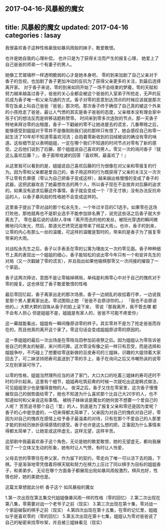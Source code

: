 2017-04-16-风暴般的魔女
---
title: 风暴般的魔女
updated: 2017-04-16
categories : lasay
---

我很喜欢香子这种性格豪放如暴风雨般的妹子，敢爱敢恨。

也许是她自我的心理补偿，
也许只是为了获得关注而产生的报复心理，
她爱上了自己爸爸的师弟一个有妻子的男人。

她像工艺玻璃杯一样透明脆弱的心才是她本身吧，
零的到来加剧了自己父亲对于香子的忽视，也加剧了香子更加冲动的反抗为了获得父亲更多的关注，到最后选择离开家。
对于香子来说，零的到来如同开始了一场不会结束的梦魇，零的天赋和努力越来越盖过香子，爸爸的关心全都会被这个爸爸的入室弟子所抢走，无声的反抗成为香子唯一和父亲沟通的方式。香子对零的恶意到达顶点的时候应该就是那次零在饭桌上叫自己爸爸『爸爸』那次吧。那次香子终于确信了自己真的被这个外来的小孩抢走了爸爸，最让人气愤的其实是香子爸爸的态度，父亲根本没有理会家中孩子们的想法反而是转移话题称赞零。
时间来到零多次连败的节点，那一天香子特地来拜访零的出租屋，香子一下戳破的零不让她进屋去的谎言，几番寒暄之后，能够感受到姐姐对于零并不是像刚刚我们说的那样只有恨了，她会感叹自己和零一起生活了10年却不知道零喜欢河流；会抱着零新收到的羽绒被说的确没有零的味道。这些细节足以表明姐姐，一定在哪个我们不知道的时间节点对零有了新的感受。之后他们说到了后藤，那个姐姐说自己喜欢的男人。零又一次的询问香子『就这么喜欢后藤？』，香子面带戏谑的回答『喜欢啊，最喜欢了！』

从这里我可以看到的是，姐姐说自己喜欢后藤的行为很像在对父亲和零报复的行为。因为零和父亲都是爱自己的，香子用这样的行为既获得了父亲的关注又一次次不让零有负罪感（零认为自己把香子变成这样），越来越出格慢慢的变成了香子的武器，这把武器攻击了她最想攻击的两个人，所以香子现在不会放弃对后藤的追求的。如果没有追求后藤这件事情，香子就会变成一个『手无寸铁』没有办法反抗命运的人，以香子暴风般的性格她不会变成这样的。

这里香子提出了零对战的那个松永先生，一个年过半百的C1选手。如果零在这场打败他，那他就再也不是职业选手不能参加排名赛了，说完这些话之后香子就大步离去了。
零在最后说的话耐人寻味『离开而去的他的发丝，被阳光穿透的瞬间微微地闪闪发光，然后，那道光芒终究还是带来了倾盆大雨』。也许，香子的到来，让零的内心有那么一丝的温暖，可这样的温暖是暂时的，带来的是香子为了报复零带来的大雨。

对战松永先生之后，香子以手表丢在零的公寓为理由又一次约零见面。香子种种细节上真的表现出一个姐姐的细心，香子能轻松的说出零今年只有一个和安井先生的对局（又一次戳破了零的谎言），并且指出如果他输棋那零又一次间接的摧毁了一个家庭。

香子这两次拜访，意图不是让零输掉棋局，单纯是利用零心中对于自己的愧疚对于零的报复。这也体现了香子敢爱敢恨的性格

最后零回忆起，香子离家出走的那次场景。香子一边胡乱的收拾着行李，一边说我爱那个男人要离家出走。零试图阻止她
『爸爸不会原谅你的。』
『我也不会原谅他的。』大颗大颗的泪珠从香子的脸上滚下来，
零说『那我离开，我不管去哪 都不会有人担心 但是姐姐不是，姐姐是有家人的，爸爸不可能不疼爱你』

这一幕就能看出，姐姐有一瞬间像原谅零的样子。其实零并不是为了抢走爸爸而存在的，而且他真的离开这个家了。零这句话会变成姐姐原谅零的原因的。

这一季姐姐的最后一次出场是在零陪岛田参加前夜祭之后。因为姐姐认为零告诉爸爸自己的男友的秘密，来兴师问罪。这次零没有像之前一样只有忍受，而是选择和姐姐争吵，不巧碰上了想要给零送新做的豆皮寿司的三姐妹。识趣的大姐领着大家回去了，可二妹坚持把寿司盒送到了零的手上，香子在询问之后又冷嘲热讽的说零又在别家装可怜了。

以零的性格，姐姐当然理所应当的进了家门，大口大口的吃着三姐妹的寿司还时不时的评价起来。这里有个细节，姐姐再吃筑前煮的时候一次就吃出这是韩式做法，可见姐姐至少也是懂得食物的人。
夜深之后，香子又住在零家里，这次香子慢慢展现自己的弱势面给零了，她也不知道为什么喜欢那个比自己大20岁的人，也不知道如何和父亲说这些事情。
被桃子妹妹说是魔女的她何尝不想要一个爱自己的人呢？
苦苦追寻那个自己『爱』的人，到底是为了报复父亲和零还是因为爱呢？
香子的心中是空虚的，一切来得都太简单了，父亲因为对自己的愧疚对自己好，零因为对自己的愧疚在感情上给予香子最温柔的对待，只有在那个不爱自己的人那里才能的到经历挫折获得感情的感受。香子也许是这么想的把，正事因为什么事情来得都太简单了，让她变成这样虚无，这样无望，这样辛苦。

这部剧中我最喜欢香子这个角色，无论是她的敢爱敢恨，她的无望虚无，都向我展现了一个立体又生动的形象，她有时让人气愤，有时让人怜爱，

父母去世的零寄住在养父家，作为留下的契约，零走向了唯一可以活下去的路，下棋。于是渐渐地零凭借着将棋天赋和努力在棋力上压过了同以棋手为目标的姐姐香子，和弟弟步。
无论在哪个方面香子都展现出宛如暴风雨般激烈，棋风也好，性情也好，她的美貌也是。

这篇文章想就此分析 香子这个 如风暴般的魔女

1.第一次出现在第五集交代姐姐像暴风雨一样的性格（零的回忆）
2.第二次出现在第八集，零需要对战一个老爷子之前（现实）
3.第三次出现在第十集，零对战一个家庭破裂的棋手之前（现实）
4.第四次出现在第十五集，在零的记忆里，姐姐似乎是喜欢零的（零的回忆）
5.第五次出现在第十七集，姐姐认为零对爸爸说了 自己的秘密来找零吵架，并且被三姐妹看见（现实）


